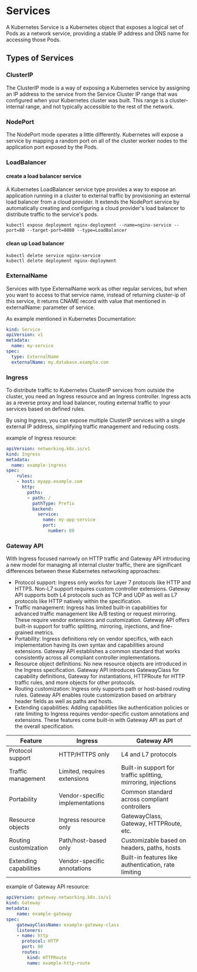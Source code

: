 # Services

A Kubernetes Service is a Kubernetes object that exposes a logical set of Pods as a network service, providing a stable IP address and DNS name for accessing those Pods.


## Types of Services

### ClusterIP

The ClusterIP mode is a way of exposing a Kubernetes service by assigning an IP address to the service from the Service Cluster IP range that was configured when your Kubernetes cluster was built. This range is a cluster-internal range, and not typically accessible to the rest of the
network.

### NodePort

The NodePort mode operates a little differently. Kubernetes will expose a service by mapping a random port on all of the cluster worker nodes to the application port exposed by the Pods.

### LoadBalancer

#### create a load balancer service

A Kubernetes LoadBalancer service type provides a way to expose an application running in a cluster to external traffic by provisioning an external load balancer from a cloud provider. It extends the NodePort service by automatically creating and configuring a cloud provider's load balancer to distribute traffic to the service's pods.

```
kubectl expose deployment nginx-deployment --name=nginx-service --port=80 --target-port=8080 --type=LoadBalancer
```

#### clean up Load balancer
```
kubectl delete service nginx-service
kubectl delete deployment nginx-deployment
```

### ExternalName

Services with type ExternalName work as other regular services, but when you want to access to that service name, instead of returning cluster-ip of this service, it returns CNAME record with value that mentioned in externalName: parameter of service.

As example mentioned in Kubernetes Documentation:

```yaml
kind: Service
apiVersion: v1
metadata:
  name: my-service
spec:
  type: ExternalName
  externalName: my.database.example.com
```

### Ingress

To distribute traffic to Kubernetes ClusterIP services from outside the cluster, you need an Ingress resource and an Ingress controller. Ingress acts as a reverse proxy and load balancer, routing external traffic to your services based on defined rules. 

By using Ingress, you can expose multiple ClusterIP services with a single external IP address, simplifying traffic management and reducing costs. 

example of Ingress resource:

```yaml
apiVersion: networking.k8s.io/v1
kind: Ingress
metadata:
  name: example-ingress
spec:
    rules:
    - host: myapp.example.com
      http:
        paths:
        - path: /
          pathType: Prefix
          backend:
            service:
              name: my-app-service
              port:
                number: 80
```

### Gateway API 

With Ingress focused narrowly on HTTP traffic and Gateway API introducing a new model for managing all internal cluster traffic, there are significant differences between these Kubernetes networking approaches:

* Protocol support: Ingress only works for Layer 7 protocols like HTTP and HTTPS. Non-L7 support requires custom controller extensions. Gateway API supports both L4 protocols such as TCP and UDP as well as L7 protocols like HTTP natively within the specification.
* Traffic management: Ingress has limited built-in capabilities for advanced traffic management like A/B testing or request mirroring. These require vendor extensions and customization. Gateway API offers built-in support for traffic splitting, mirroring, injections, and fine-grained metrics.
* Portability: Ingress definitions rely on vendor specifics, with each implementation having its own syntax and capabilities around extensions. Gateway API establishes a common standard that works consistently across all compliant controller implementations.
* Resource object definitions: No new resource objects are introduced in the Ingress specification. Gateway API introduces GatewayClass for capability definitions, Gateway for instantiations, HTTPRoute for HTTP traffic rules, and more objects for other protocols.
* Routing customization: Ingress only supports path or host-based routing rules. Gateway API enables route customization based on arbitrary header fields as well as paths and hosts.
* Extending capabilities: Adding capabilities like authentication policies or rate limiting to Ingress requires vendor-specific custom annotations and extensions. These features come built-in with Gateway API as part of the overall specification.

| Feature | Ingress | Gateway API |
|---------|---------|-------------|
| Protocol support | HTTP/HTTPS only | L4 and L7 protocols |
| Traffic management | Limited, requires extensions | Built-in support for traffic splitting, mirroring, injections |
| Portability | Vendor-specific implementations | Common standard across compliant controllers |
| Resource objects | Ingress resource only | GatewayClass, Gateway, HTTPRoute, etc. |
| Routing customization | Path/host-based only | Customizable based on headers, paths, hosts    |
| Extending capabilities | Vendor-specific annotations | Built-in features like authentication, rate limiting |


example of Gateway API resource:

```yaml
apiVersion: gateway.networking.k8s.io/v1
kind: Gateway
metadata:
    name: example-gateway
spec:
    gatewayClassName: example-gateway-class
    listeners:
    - name: http
      protocol: HTTP
      port: 80
      routes:
        kind: HTTPRoute
        name: example-http-route
```
